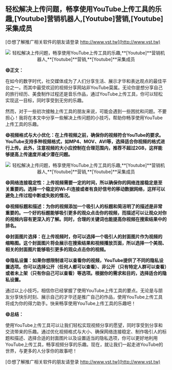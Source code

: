 ## **轻松解决上传问题，畅享使用YouTube上传工具的乐趣,**[Youtube]**营销机器人,**[Youtube]**营销,**[Youtube]**采集成员**

[😍想了解推广相关软件的朋友请登录 http://www.vst.tw](http://www.vst.tw)

 <center><img src="https://vst.tw/MP4/tuiguang/png/8.png" alt="轻松解决上传问题，畅享使用YouTube上传工具的乐趣,**[Youtube]**营销机器人,**[Youtube]**营销,**[Youtube]**采集成员"></center>

**😄正文：**

在如今的数字时代，社交媒体成为了人们分享生活、展示才华和表达观点的最佳平台之一。而其中最受欢迎的视频分享网站非YouTube莫属。无论你是想分享自己的旅行经历、美食制作过程还是音乐作品，通过YouTube上传工具，你可以轻松实现这一目标，同时享受到无穷的乐趣。

然而，对于一些初次接触上传工具的朋友来说，可能会遇到一些困扰和问题。不要担心！我将在本文中分享一些解决上传问题的小技巧，帮助你畅享使用YouTube上传工具的乐趣。

**😄视频格式与大小优化：在上传视频之前，确保你的视频符合YouTube的要求。YouTube支持多种视频格式，如MP4、MOV、AVI等，选择适合你视频的格式进行上传。此外，注意视频的大小应控制在合理范围内，推荐不超过2GB，这样能够提高上传速度并减少潜在问题。**

 <center><img src="https://vst.tw/MP4/tuiguang/png/2.png" alt="轻松解决上传问题，畅享使用YouTube上传工具的乐趣,**[Youtube]**营销机器人,**[Youtube]**营销,**[Youtube]**采集成员"></center>

**😄网络连接稳定性：上传视频需要一定的时间，所以确保你的网络连接稳定是至关重要的。选择一个稳定的Wi-Fi连接或者有良好信号的移动数据网络，这样可以避免上传过程中断或失败的情况。**

**😄视频标题和描述：为你的视频添加一个吸引人的标题和简洁明了的描述是非常重要的。一个好的标题能够吸引更多的观众点击你的视频，而描述可以让观众对你的视频内容有更深入的了解。同时，合理的关键词也能提高你视频在搜索结果中的排名。**

**😄封面图片选择：在上传视频时，你可以选择一个吸引人的封面图片作为视频的缩略图。这个封面图片将会展示在搜索结果和视频播放页面，所以选择一个美观、相关的封面图片能够吸引更多的观众点击你的视频。**

**😄隐私设置：如果你想限制谁可以查看你的视频，YouTube提供了不同的隐私设置选项。你可以选择公开（任何人都可以查看）、非公开（只有特定人群可以查看）或者未上架（只有你自己可以查看）等选项。根据你的需求和目的，选择适合的隐私设置。**

通过以上小技巧，相信你已经掌握了使用YouTube上传工具的要点。无论是与朋友分享快乐时刻、展示自己的才华还是推广自己的作品，使用YouTube上传工具将成为你的得力助手。快来畅享使用YouTube上传工具的乐趣吧！

**😄总结：**

使用YouTube上传工具可以让我们轻松实现视频分享的愿望，同时享受到分享和交流带来的乐趣。通过优化视频格式与大小、确保网络连接稳定、制作吸引人的标题和描述、选择合适的封面图片以及设置适当的隐私选项，你可以更好地利用YouTube上传工具，畅享视频分享的乐趣。现在，就让我们一起走进YouTube的世界，与更多的人分享你的故事吧！

[😍想了解推广相关软件的朋友请登录 http://www.vst.tw](http://www.vst.tw)



